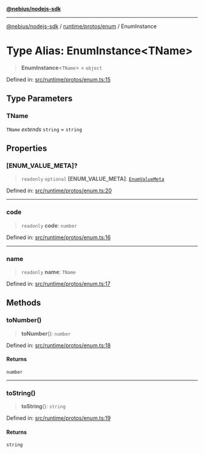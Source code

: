 [**@nebius/nodejs-sdk**](../../../../README.md)

***

[@nebius/nodejs-sdk](../../../../README.md) / [runtime/protos/enum](../README.md) / EnumInstance

# Type Alias: EnumInstance\<TName\>

> **EnumInstance**\<`TName`\> = `object`

Defined in: [src/runtime/protos/enum.ts:15](https://github.com/nebius/nodejs-sdk/blob/2ec552fb564ad8fdbf78c4eb6e73ce9101501e8a/src/runtime/protos/enum.ts#L15)

## Type Parameters

### TName

`TName` *extends* `string` = `string`

## Properties

### \[ENUM\_VALUE\_META\]?

> `readonly` `optional` **\[ENUM\_VALUE\_META\]**: [`EnumValueMeta`](../interfaces/EnumValueMeta.md)

Defined in: [src/runtime/protos/enum.ts:20](https://github.com/nebius/nodejs-sdk/blob/2ec552fb564ad8fdbf78c4eb6e73ce9101501e8a/src/runtime/protos/enum.ts#L20)

***

### code

> `readonly` **code**: `number`

Defined in: [src/runtime/protos/enum.ts:16](https://github.com/nebius/nodejs-sdk/blob/2ec552fb564ad8fdbf78c4eb6e73ce9101501e8a/src/runtime/protos/enum.ts#L16)

***

### name

> `readonly` **name**: `TName`

Defined in: [src/runtime/protos/enum.ts:17](https://github.com/nebius/nodejs-sdk/blob/2ec552fb564ad8fdbf78c4eb6e73ce9101501e8a/src/runtime/protos/enum.ts#L17)

## Methods

### toNumber()

> **toNumber**(): `number`

Defined in: [src/runtime/protos/enum.ts:18](https://github.com/nebius/nodejs-sdk/blob/2ec552fb564ad8fdbf78c4eb6e73ce9101501e8a/src/runtime/protos/enum.ts#L18)

#### Returns

`number`

***

### toString()

> **toString**(): `string`

Defined in: [src/runtime/protos/enum.ts:19](https://github.com/nebius/nodejs-sdk/blob/2ec552fb564ad8fdbf78c4eb6e73ce9101501e8a/src/runtime/protos/enum.ts#L19)

#### Returns

`string`

